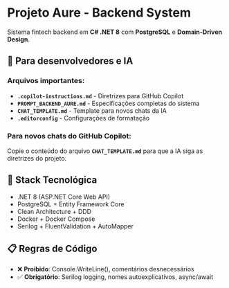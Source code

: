# Projeto Aure - Backend System

Sistema fintech backend em **C# .NET 8** com **PostgreSQL** e **Domain-Driven Design**.

## 🎯 Para desenvolvedores e IA

### Arquivos importantes:
- **`.copilot-instructions.md`** - Diretrizes para GitHub Copilot
- **`PROMPT_BACKEND_AURE.md`** - Especificações completas do sistema
- **`CHAT_TEMPLATE.md`** - Template para novos chats da IA
- **`.editorconfig`** - Configurações de formatação

### Para novos chats do GitHub Copilot:
Copie o conteúdo do arquivo **`CHAT_TEMPLATE.md`** para que a IA siga as diretrizes do projeto.

## 🚀 Stack Tecnológica
- .NET 8 (ASP.NET Core Web API)
- PostgreSQL + Entity Framework Core
- Clean Architecture + DDD
- Docker + Docker Compose
- Serilog + FluentValidation + AutoMapper

## 📋 Regras de Código
- ❌ **Proibido**: Console.WriteLine(), comentários desnecessários
- ✅ **Obrigatório**: Serilog logging, nomes autoexplicativos, async/await